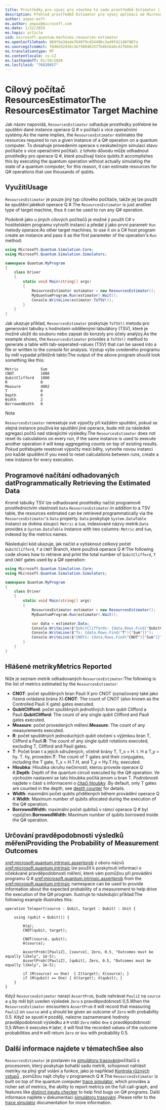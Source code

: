 ```yaml
---
title: Prostředky pro vývoj pro všechna ta sada prostředků Estimator | Microsoft Docs
description: Přehled prostředků Estimator pro vývoj aplikací od Microsoftu
author: anpaz-msft
ms.author: anpaz@microsoft.com
ms.date: 1/22/2019
ms.topic: article
uid: microsoft.quantum.machines.resources-estimator
ms.openlocfilehash: 960fda3dade7648f9cd24496c3a49fd11d6f807a
ms.sourcegitcommit: f8d6d32d16c3e758046337fb4b16a8c42fb04c39
ms.translationtype: MT
ms.contentlocale: cs-CZ
ms.lasthandoff: 01/29/2020
ms.locfileid: "76820857"
---
```

# <a name="the-resourcesestimator-target-machine"></a><span data-ttu-id="88324-103">Cílový počítač ResourcesEstimator</span><span class="sxs-lookup"><span data-stu-id="88324-103">The ResourcesEstimator Target Machine</span></span>

<span data-ttu-id="88324-104">Jak název napovídá, `ResourcesEstimator` odhaduje prostředky potřebné ke spuštění dané instance operace Q # v počítači s více operačními systémy.</span><span class="sxs-lookup"><span data-stu-id="88324-104">As the name implies, the `ResourcesEstimator` estimates the resources required to run a given instance of a Q# operation on a quantum computer.</span></span>
<span data-ttu-id="88324-105">To dosahuje provedením operace s neskutečným simulací stavu počítače s více operačními počítači. z tohoto důvodu může odhadnout prostředky pro operace Q #, které používají tisíce qubits.</span><span class="sxs-lookup"><span data-stu-id="88324-105">It accomplishes this by executing the quantum operation without actually simulating the state of a quantum computer; for this reason, it can estimate resources for Q# operations that use thousands of qubits.</span></span>

## <a name="usage"></a><span data-ttu-id="88324-106">Využití</span><span class="sxs-lookup"><span data-stu-id="88324-106">Usage</span></span>

<span data-ttu-id="88324-107">`ResourcesEstimator` je pouze jiný typ cílového počítače, takže jej lze použít ke spuštění jakékoli operace Q #.</span><span class="sxs-lookup"><span data-stu-id="88324-107">The `ResourcesEstimator` is just another type of target machine, thus it can be used to run any Q# operation.</span></span> 

<span data-ttu-id="88324-108">Podobně jako u jiných cílových počítačů je možné ji použít C# v hostitelském programu vytvořit instanci a předat ji jako první parametr `Run` metody operace:</span><span class="sxs-lookup"><span data-stu-id="88324-108">As other target machines, to use it on a C# host program create an instance and pass it as the first parameter of the operation's `Run` method:</span></span>

```csharp
using Microsoft.Quantum.Simulation.Core;
using Microsoft.Quantum.Simulation.Simulators;

namespace Quantum.MyProgram
{
    class Driver
    {
        static void Main(string[] args)
        {
            ResourcesEstimator estimator = new ResourcesEstimator();
            MyQuantumProgram.Run(estimator).Wait();
            Console.WriteLine(estimator.ToTSV());
        }
    }
}
```

<span data-ttu-id="88324-109">Jak ukazuje příklad, `ResourcesEstimator` poskytuje `ToTSV()` metodu pro generování tabulky s hodnotami oddělenými tabulátory (TSV), které je možné uložit do souboru nebo zapsat do konzoly pro účely analýzy.</span><span class="sxs-lookup"><span data-stu-id="88324-109">As the example shows, the `ResourcesEstimator` provides a `ToTSV()` method to generate a table with tab-seperated-values (TSV) that can be saved into a file or written to the console for analysis.</span></span> <span data-ttu-id="88324-110">Výstup výše uvedeného programu by měl vypadat přibližně takto:</span><span class="sxs-lookup"><span data-stu-id="88324-110">The output of the above program should look something like this:</span></span>

```Output
Metric          Sum
CNOT            1000
QubitClifford   1000
R               0
Measure         4002
T               0
Depth           0
Width           2
BorrowedWidth   0
```

> [!NOTE]
> <span data-ttu-id="88324-111">`ResourcesEstimator` neresetuje své výpočty při každém spuštění, pokud se stejná instance používá ke spuštění jiné operace, bude mít za následek agregaci počtů nad stávajícími výsledky.</span><span class="sxs-lookup"><span data-stu-id="88324-111">The `ResourcesEstimator` does not reset its calculations on every run, if the same instance is used to execute another operation it will keep aggregating counts on top of existing results.</span></span>
> <span data-ttu-id="88324-112">Pokud potřebujete resetovat výpočty mezi běhy, vytvořte novou instanci pro každé spuštění.</span><span class="sxs-lookup"><span data-stu-id="88324-112">If you need to reset calculations between runs, create a new instance for every execution.</span></span>


## <a name="programmatically-retrieving-the-estimated-data"></a><span data-ttu-id="88324-113">Programové načítání odhadovaných dat</span><span class="sxs-lookup"><span data-stu-id="88324-113">Programmatically Retrieving the Estimated Data</span></span>

<span data-ttu-id="88324-114">Kromě tabulky TSV lze odhadované prostředky načíst programově prostřednictvím vlastnosti `Data` `ResourcesEstimator`.</span><span class="sxs-lookup"><span data-stu-id="88324-114">In addition to a TSV table, the resources estimated can be retrieved programmatically via the `ResourcesEstimator`'s `Data` property.</span></span> <span data-ttu-id="88324-115">`Data` poskytuje `System.DataTable` instanci se dvěma sloupci: `Metric` a `Sum`, indexované názvy metrik.</span><span class="sxs-lookup"><span data-stu-id="88324-115">`Data` provides a `System.DataTable` instance with two columns: `Metric` and `Sum`, indexed by the metrics names.</span></span>

<span data-ttu-id="88324-116">Následující kód ukazuje, jak načíst a vytisknout celkový počet `QubitClifford`, `T` a `CNOT` Branch, které používá operace Q #:</span><span class="sxs-lookup"><span data-stu-id="88324-116">The following code shows how to retrieve and print the total number of `QubitClifford`, `T` and `CNOT` gates used by a Q# operation:</span></span>

```csharp
using Microsoft.Quantum.Simulation.Core;
using Microsoft.Quantum.Simulation.Simulators;

namespace Quantum.MyProgram
{
    class Driver
    {
        static void Main(string[] args)
        {
            ResourcesEstimator estimator = new ResourcesEstimator();
            MyQuantumProgram.Run(estimator).Wait();

            var data = estimator.Data;
            Console.WriteLine($"QubitCliffords: {data.Rows.Find("QubitClifford")["Sum"]}");
            Console.WriteLine($"Ts: {data.Rows.Find("T")["Sum"]}");
            Console.WriteLine($"CNOTs: {data.Rows.Find("CNOT")["Sum"]}");
        }
    }
}
```

## <a name="metrics-reported"></a><span data-ttu-id="88324-117">Hlášené metriky</span><span class="sxs-lookup"><span data-stu-id="88324-117">Metrics Reported</span></span>

<span data-ttu-id="88324-118">Níže je seznam metrik odhadovaných `ResourcesEstimator`:</span><span class="sxs-lookup"><span data-stu-id="88324-118">The following is the list of metrics estimated by the `ResourcesEstimator`:</span></span>

* <span data-ttu-id="88324-119">__CNOT__: počet spuštěných bran Pauli X pro CNOT (označovaný také jako řízená ovládaná brána X).</span><span class="sxs-lookup"><span data-stu-id="88324-119">__CNOT__: The count of CNOT (also known as the Controlled Pauli X gate) gates executed.</span></span>
* <span data-ttu-id="88324-120">__QubitClifford__: počet spuštěných jednotlivých bran qubit Clifford a Pauli.</span><span class="sxs-lookup"><span data-stu-id="88324-120">__QubitClifford__: The count of any single qubit Clifford and Pauli gates executed.</span></span>
* <span data-ttu-id="88324-121">__Measure__: počet provedených měření.</span><span class="sxs-lookup"><span data-stu-id="88324-121">__Measure__:  The count of any measurements executed.</span></span>
* <span data-ttu-id="88324-122">__R__: počet spuštěných jednoduchých qubit otočení s výjimkou bran T, Clifford a Pauli.</span><span class="sxs-lookup"><span data-stu-id="88324-122">__R__: The count of any single qubit rotations executed, excluding T, Clifford and Pauli gates.</span></span>
* <span data-ttu-id="88324-123">__T__: Počet bran t a jejich sdružených, včetně brány T, T_x = H. t. H a T_y = hy. T. hy, proveden.</span><span class="sxs-lookup"><span data-stu-id="88324-123">__T__: The count of T gates and their conjugates, including the T gate, T_x = H.T.H, and T_y = Hy.T.Hy, executed.</span></span>
* <span data-ttu-id="88324-124">__Hloubka__: Hloubka okruhu nečinnosti, kterou provede operace Q #.</span><span class="sxs-lookup"><span data-stu-id="88324-124">__Depth__: Depth of the quantum circuit executed by the Q# operation.</span></span> <span data-ttu-id="88324-125">Ve výchozím nastavení se tato hloubka počítá jenom u bran T. Podrobnosti najdete v části s informacemi o [čítači hloubky](xref:microsoft.quantum.machines.qc-trace-simulator.depth-counter) .</span><span class="sxs-lookup"><span data-stu-id="88324-125">By default, only T gates are counted in the depth, see [depth counter](xref:microsoft.quantum.machines.qc-trace-simulator.depth-counter) for details.</span></span>
* <span data-ttu-id="88324-126">__Width__: maximální počet qubits přidělených během provádění operace Q #.</span><span class="sxs-lookup"><span data-stu-id="88324-126">__Width__: Maximum number of qubits allocated during the execution of the Q# operation.</span></span>
* <span data-ttu-id="88324-127">__BorrowedWidth__: maximální počet qubitsů v rámci operace Q # byl vypůjčen.</span><span class="sxs-lookup"><span data-stu-id="88324-127">__BorrowedWidth__: Maximum number of qubits borrowed inside the Q# operation.</span></span>


## <a name="providing-the-probability-of-measurement-outcomes"></a><span data-ttu-id="88324-128">Určování pravděpodobnosti výsledků měření</span><span class="sxs-lookup"><span data-stu-id="88324-128">Providing the Probability of Measurement Outcomes</span></span>

<span data-ttu-id="88324-129"><xref:microsoft.quantum.intrinsic.assertprob> z oboru názvů <xref:microsoft.quantum.intrinsic> lze použít k poskytnutí informací o očekávané pravděpodobnosti měření, které vám pomůžou při provádění programu Q #.</span><span class="sxs-lookup"><span data-stu-id="88324-129"><xref:microsoft.quantum.intrinsic.assertprob> from the <xref:microsoft.quantum.intrinsic> namespace can be used to provide information about the expected probability of a measurement to help drive the execution of the Q# program.</span></span> <span data-ttu-id="88324-130">Ilustruje to následující příklad:</span><span class="sxs-lookup"><span data-stu-id="88324-130">The following example illustrates this:</span></span>

```qsharp
operation Teleport(source : Qubit, target : Qubit) : Unit {

    using (qubit = Qubit()) {

        H(q);
        CNOT(qubit, target);

        CNOT(source, qubit);
        H(source);

        AssertProb([PauliZ], [source], Zero, 0.5, "Outcomes must be equally likely", 1e-5);
        AssertProb([PauliZ], [qubit], Zero, 0.5, "Outcomes must be equally likely", 1e-5);

        if (M(source) == One)  { Z(target); X(source); }
        if (M(qubit) == One) { X(target); X(qubit); }
    }
}
```

<span data-ttu-id="88324-131">Když `ResourcesEstimator` narazí `AssertProb`, bude nahrávat `PauliZ` na `source` a `q` by měl být uveden výsledek `Zero` s pravděpodobností 0,5.</span><span class="sxs-lookup"><span data-stu-id="88324-131">When the `ResourcesEstimator` encounters `AssertProb` it will record that measuring `PauliZ` on `source` and `q` should be given an outcome of `Zero` with probability 0.5.</span></span> <span data-ttu-id="88324-132">Když se spustí `M` později, nalezne zaznamenané hodnoty pravděpodobnosti výsledku a `M` vrátí `Zero` nebo `One` s pravděpodobností 0,5.</span><span class="sxs-lookup"><span data-stu-id="88324-132">When it executes `M` later, it will find the recorded values of the outcome probabilities and `M` will return `Zero` or `One` with probability 0.5.</span></span>


## <a name="see-also"></a><span data-ttu-id="88324-133">Další informace najdete v tématech</span><span class="sxs-lookup"><span data-stu-id="88324-133">See also</span></span>

<span data-ttu-id="88324-134">`ResourcesEstimator` je postaven na [simulátoru trasování](xref:microsoft.quantum.machines.qc-trace-simulator.intro)počítačů s procesorem, který poskytuje bohatší sadu metrik, schopnost nahlásit metriky na plný graf volání a funkce, jako je například [Kontrola různých vstupů](xref:microsoft.quantum.machines.qc-trace-simulator.distinct-inputs) , pomůžou najít chyby v programech Q #.</span><span class="sxs-lookup"><span data-stu-id="88324-134">The `ResourcesEstimator` is built on top of the quantum computer [trace simulator](xref:microsoft.quantum.machines.qc-trace-simulator.intro), which provides a richer set of metrics, the ability to report metrics on the full call-graph, and features like [distinct inputs checker](xref:microsoft.quantum.machines.qc-trace-simulator.distinct-inputs) to help find bugs on Q# programs.</span></span> <span data-ttu-id="88324-135">Další informace najdete v dokumentaci [simulátoru trasování](xref:microsoft.quantum.machines.qc-trace-simulator.intro) .</span><span class="sxs-lookup"><span data-stu-id="88324-135">Please refer to the [trace simulator](xref:microsoft.quantum.machines.qc-trace-simulator.intro) documentation for more information.</span></span>

